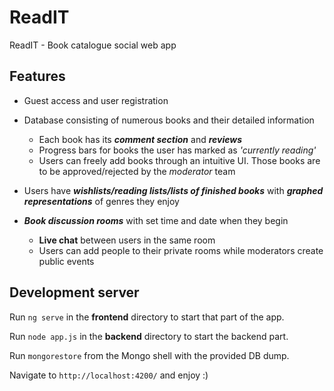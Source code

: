 # ReadIT
ReadIT - Book catalogue social web app

## Features
* Guest access and user registration
* Database consisting of numerous books and their detailed information

  * Each book has its ***comment section*** and ***reviews***
  * Progress bars for books the user has marked as *'currently reading'*
  * Users can freely add books through an intuitive UI. Those books are to be approved/rejected by the *moderator* team
* Users have ***wishlists/reading lists/lists of finished books*** with ***graphed representations*** of genres they enjoy

* ***Book discussion rooms*** with set time and date when they begin
  * **Live chat** between users in the same room
  * Users can add people to their private rooms while moderators create public events
  

## Development server

Run `ng serve` in the **frontend** directory to start that part of the app.

Run `node app.js` in the **backend** directory to start the backend part.

Run `mongorestore` from the Mongo shell with the provided DB dump.

Navigate to `http://localhost:4200/` and enjoy :)

